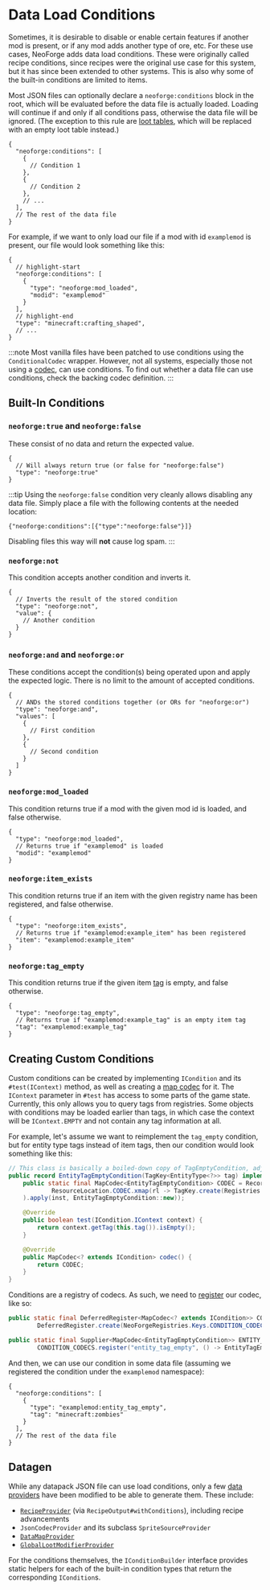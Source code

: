 # Data Load Conditions

Sometimes, it is desirable to disable or enable certain features if another mod is present, or if any mod adds another type of ore, etc. For these use cases, NeoForge adds data load conditions. These were originally called recipe conditions, since recipes were the original use case for this system, but it has since been extended to other systems. This is also why some of the built-in conditions are limited to items.

Most JSON files can optionally declare a `neoforge:conditions` block in the root, which will be evaluated before the data file is actually loaded. Loading will continue if and only if all conditions pass, otherwise the data file will be ignored. (The exception to this rule are [loot tables][loottable], which will be replaced with an empty loot table instead.)

```json5
{
  "neoforge:conditions": [
    {
      // Condition 1
    },
    {
      // Condition 2
    },
    // ...
  ],
  // The rest of the data file
}
```

For example, if we want to only load our file if a mod with id `examplemod` is present, our file would look something like this:

```json5
{
  // highlight-start
  "neoforge:conditions": [
    {
      "type": "neoforge:mod_loaded",
      "modid": "examplemod"
    }
  ],
  // highlight-end
  "type": "minecraft:crafting_shaped",
  // ...
}
```

:::note
Most vanilla files have been patched to use conditions using the `ConditionalCodec` wrapper. However, not all systems, especially those not using a [codec], can use conditions. To find out whether a data file can use conditions, check the backing codec definition. 
:::

## Built-In Conditions

### `neoforge:true` and `neoforge:false`

These consist of no data and return the expected value.

```json5
{
  // Will always return true (or false for "neoforge:false")
  "type": "neoforge:true"
}
```

:::tip
Using the `neoforge:false` condition very cleanly allows disabling any data file. Simply place a file with the following contents at the needed location:

```json5
{"neoforge:conditions":[{"type":"neoforge:false"}]}
```

Disabling files this way will **not** cause log spam.
:::

### `neoforge:not`

This condition accepts another condition and inverts it.

```json5
{
  // Inverts the result of the stored condition
  "type": "neoforge:not",
  "value": {
    // Another condition
  }
}
```

### `neoforge:and` and `neoforge:or`

These conditions accept the condition(s) being operated upon and apply the expected logic. There is no limit to the amount of accepted conditions.

```json5
{
  // ANDs the stored conditions together (or ORs for "neoforge:or")
  "type": "neoforge:and",
  "values": [
    {
      // First condition
    },
    {
      // Second condition
    }
  ]
}
```

### `neoforge:mod_loaded`

This condition returns true if a mod with the given mod id is loaded, and false otherwise.

```json5
{
  "type": "neoforge:mod_loaded",
  // Returns true if "examplemod" is loaded
  "modid": "examplemod"
}
```

### `neoforge:item_exists`

This condition returns true if an item with the given registry name has been registered, and false otherwise.

```json5
{
  "type": "neoforge:item_exists",
  // Returns true if "examplemod:example_item" has been registered
  "item": "examplemod:example_item"
}
```

### `neoforge:tag_empty`

This condition returns true if the given item [tag] is empty, and false otherwise.

```json5
{
  "type": "neoforge:tag_empty",
  // Returns true if "examplemod:example_tag" is an empty item tag
  "tag": "examplemod:example_tag"
}
```

## Creating Custom Conditions

Custom conditions can be created by implementing `ICondition` and its `#test(IContext)` method, as well as creating a [map codec][codec] for it. The `IContext` parameter in `#test` has access to some parts of the game state. Currently, this only allows you to query tags from registries. Some objects with conditions may be loaded earlier than tags, in which case the context will be `IContext.EMPTY` and not contain any tag information at all.

For example, let's assume we want to reimplement the `tag_empty` condition, but for entity type tags instead of item tags, then our condition would look something like this:

```java
// This class is basically a boiled-down copy of TagEmptyCondition, adjusted for entity types instead of items.
public record EntityTagEmptyCondition(TagKey<EntityType<?>> tag) implements ICondition {
    public static final MapCodec<EntityTagEmptyCondition> CODEC = RecordCodecBuilder.mapCodec(inst -> inst.group(
            ResourceLocation.CODEC.xmap(rl -> TagKey.create(Registries.ENTITY_TYPES, rl), TagKey::location).fieldOf("tag").forGetter(EntityTagEmptyCondition::tag)
    ).apply(inst, EntityTagEmptyCondition::new));

    @Override
    public boolean test(ICondition.IContext context) {
        return context.getTag(this.tag()).isEmpty();
    }

    @Override
    public MapCodec<? extends ICondition> codec() {
        return CODEC;
    }
}
```

Conditions are a registry of codecs. As such, we need to [register] our codec, like so:

```java
public static final DeferredRegister<MapCodec<? extends ICondition>> CONDITION_CODECS =
        DeferredRegister.create(NeoForgeRegistries.Keys.CONDITION_CODECS, ExampleMod.MOD_ID);

public static final Supplier<MapCodec<EntityTagEmptyCondition>> ENTITY_TAG_EMPTY =
        CONDITION_CODECS.register("entity_tag_empty", () -> EntityTagEmptyCondition.CODEC);
```

And then, we can use our condition in some data file (assuming we registered the condition under the `examplemod` namespace):

```json5
{
  "neoforge:conditions": [
    {
      "type": "examplemod:entity_tag_empty",
      "tag": "minecraft:zombies"
    }
  ],
  // The rest of the data file
}
```

## Datagen

While any datapack JSON file can use load conditions, only a few [data providers][datagen] have been modified to be able to generate them. These include:

- [`RecipeProvider`][recipeprovider] (via `RecipeOutput#withConditions`), including recipe advancements
- `JsonCodecProvider` and its subclass `SpriteSourceProvider`
- [`DataMapProvider`][datamapprovider]
- [`GlobalLootModifierProvider`][glmprovider]

For the conditions themselves, the `IConditionBuilder` interface provides static helpers for each of the built-in condition types that return the corresponding `ICondition`s.

[codec]: ../../datastorage/codecs
[datagen]: ../index.md#data-generation
[datamapprovider]: datamaps/index.md#data-generation
[glmprovider]: loottables/glm.md#datagen
[loottable]: loottables/index.md
[recipeprovider]: recipes/index.md#data-generation
[register]: ../../concepts/registries
[tag]: tags.md
